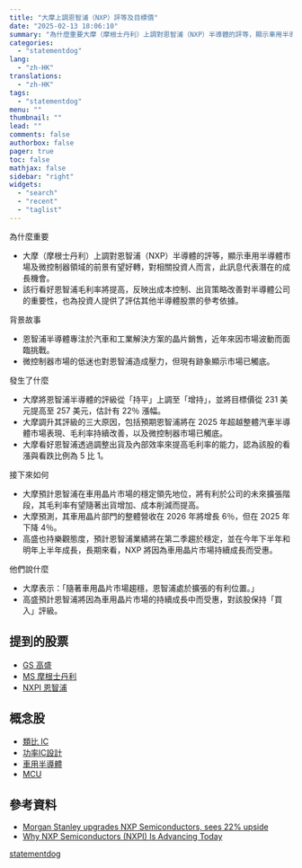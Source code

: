 ```yaml
---
title: "大摩上調恩智浦（NXP）評等及目標價"
date: "2025-02-13 18:06:10"
summary: "為什麼重要大摩（摩根士丹利）上調對恩智浦（NXP）半導體的評等，顯示車用半導體市場及微控制..."
categories:
  - "statementdog"
lang:
  - "zh-HK"
translations:
  - "zh-HK"
tags:
  - "statementdog"
menu: ""
thumbnail: ""
lead: ""
comments: false
authorbox: false
pager: true
toc: false
mathjax: false
sidebar: "right"
widgets:
  - "search"
  - "recent"
  - "taglist"
---
```


為什麼重要

* 大摩（摩根士丹利）上調對恩智浦（NXP）半導體的評等，顯示車用半導體市場及微控制器領域的前景有望好轉，對相關投資人而言，此訊息代表潛在的成長機會。
* 該行看好恩智浦毛利率將提高，反映出成本控制、出貨策略改善對半導體公司的重要性，也為投資人提供了評估其他半導體股票的參考依據。

背景故事

* 恩智浦半導體專注於汽車和工業解決方案的晶片銷售，近年來因市場波動而面臨挑戰。
* 微控制器市場的低迷也對恩智浦造成壓力，但現有跡象顯示市場已觸底。

發生了什麼

* 大摩將恩智浦半導體的評級從「持平」上調至「增持」，並將目標價從 231 美元提高至 257 美元，估計有 22％ 漲幅。
* 大摩調升其評級的三大原因，包括預期恩智浦將在 2025 年超越整體汽車半導體市場表現、毛利率持續改善，以及微控制器市場已觸底。
* 大摩看好恩智浦透過調整出貨及內部效率來提高毛利率的能力，認為該股的看漲與看跌比例為 5 比 1。

接下來如何

* 大摩預計恩智浦在車用晶片市場的穩定領先地位，將有利於公司的未來擴張階段，其毛利率有望隨著出貨增加、成本削減而提高。
* 大摩預測，其車用晶片部門的整體營收在 2026 年將增長 6％，但在 2025 年下降 4％。
* 高盛也持樂觀態度，預計恩智浦業績將在第二季趨於穩定，並在今年下半年和明年上半年成長，長期來看，NXP 將因為車用晶片市場持續成長而受惠。

他們說什麼

* 大摩表示：「隨著車用晶片市場趨穩，恩智浦處於擴張的有利位置。」
* 高盛預計恩智浦將因為車用晶片市場的持續成長中而受惠，對該股保持「買入」評級。

提到的股票
-----

* [GS 高盛](/analysis/GS)
* [MS 摩根士丹利](/analysis/MS)
* [NXPI 恩智浦](/analysis/NXPI)

概念股
---

* [類比 IC](/tags/611)
* [功率IC設計](/tags/1167)
* [車用半導體](/tags/1208)
* [MCU](/tags/1210)

參考資料
----

* [Morgan Stanley upgrades NXP Semiconductors, sees 22% upside](https://finance.yahoo.com/news/morgan-stanley-upgrades-nxp-semiconductors-160631232.html?.tsrc=rss)
* [Why NXP Semiconductors (NXPI) Is Advancing Today](https://finance.yahoo.com/news/why-nxp-semiconductors-nxpi-advancing-191927662.html?.tsrc=rss)

[statementdog](https://statementdog.com/news/12431)
